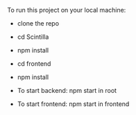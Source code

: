  To run this project on your local machine:
- clone the repo
- cd Scintilla
- npm install
- cd frontend
- npm install

- To start backend: npm start in root
- To start frontend: npm start in frontend
